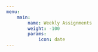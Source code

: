 ```yaml
---
menu:
    main:
        name: Weekly Assignments
        weight: -100
        params:
            icon: date
---
```










